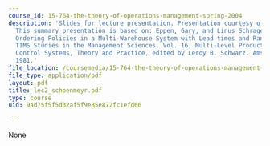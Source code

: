 ```yaml
---
course_id: 15-764-the-theory-of-operations-management-spring-2004
description: 'Slides for lecture presentation. Presentation courtesy of Tor Schoenmeyr.
  This summary presentation is based on: Eppen, Gary, and Linus Schrage. "Centralized
  Ordering Policies in a Multi-Warehouse System with Lead times and Random Demand."
  TIMS Studies in the Management Sciences. Vol. 16, Multi-Level Production/Inventory
  Control Systems, Theory and Practice, edited by Leroy B. Schwarz. Amsterdam: North-Holland,
  1981.'
file_location: /coursemedia/15-764-the-theory-of-operations-management-spring-2004/9ad75f5f5d32af5f9e85e872fc1efd66_lec2_schoenmeyr.pdf
file_type: application/pdf
layout: pdf
title: lec2_schoenmeyr.pdf
type: course
uid: 9ad75f5f5d32af5f9e85e872fc1efd66

---
```

None